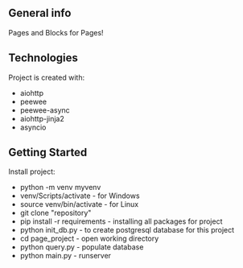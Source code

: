 ## General info
Pages and Blocks for Pages!
	
## Technologies
Project is created with:
* aiohttp
* peewee
* peewee-async
* aiohttp-jinja2
* asyncio
## Getting Started
Install project:
* python -m venv myvenv
* venv/Scripts/activate - for Windows
* source venv/bin/activate - for Linux
* git clone "repository"
* pip install -r requirements - installing all packages for project
* python init_db.py - to create postgresql database for this project
* cd page_project - open working directory
* python query.py - populate database
* python main.py - runserver
	
